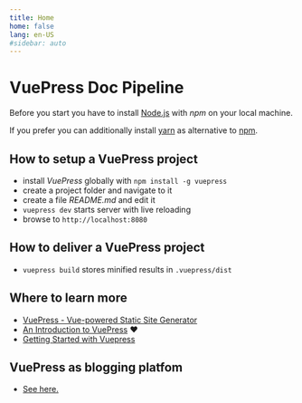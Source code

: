 ```yaml
---
title: Home
home: false
lang: en-US
#sidebar: auto
---
```

# VuePress Doc Pipeline

Before you start you have to install [Node.js](https://nodejs.org/en/) with _npm_
on your local machine.

If you prefer you can additionally install [yarn](https://yarnpkg.com/lang/en/)
as alternative to [npm](https://www.npmjs.com/).

## How to setup a VuePress project

* install _VuePress_ globally with `npm install -g vuepress`
* create a project folder and navigate to it
* create a file _README.md_ and edit it
* `vuepress dev` starts server with live reloading
* browse to `http://localhost:8080`

## How to deliver a VuePress project

* `vuepress build` stores minified results in `.vuepress/dist`

## Where to learn more

* [VuePress - Vue-powered Static Site Generator](https://vuepress.vuejs.org/)
* [An Introduction to VuePress](https://alligator.io/vuejs/vuepress-introduction/) :heart:
* [Getting Started with Vuepress](https://medium.com/@laurandidi21/getting-started-with-vuepress-ebf1b0ff6c0d)

## VuePress as blogging platfom

* [See here.](https://vuepress.vuejs.org/guide/#todo)
